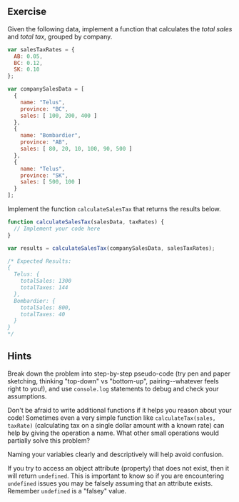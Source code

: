## Exercise

Given the following data, implement a function that calculates the *total sales* and *total tax*, grouped by company.

```javascript
var salesTaxRates = {
  AB: 0.05,
  BC: 0.12,
  SK: 0.10
};

var companySalesData = [
  {
    name: "Telus",
    province: "BC",
    sales: [ 100, 200, 400 ]
  },
  {
    name: "Bombardier",
    province: "AB",
    sales: [ 80, 20, 10, 100, 90, 500 ]
  },
  {
    name: "Telus",
    province: "SK",
    sales: [ 500, 100 ]
  }
];
```

Implement the function `calculateSalesTax` that returns the results below.

```javascript
function calculateSalesTax(salesData, taxRates) {
  // Implement your code here
}

var results = calculateSalesTax(companySalesData, salesTaxRates);

/* Expected Results:
{
  Telus: {
    totalSales: 1300
    totalTaxes: 144
  },
  Bombardier: {
    totalSales: 800,
    totalTaxes: 40
  }
}
*/
```

## Hints

Break down the problem into step-by-step pseudo-code (try pen and paper sketching, thinking "top-down" vs "bottom-up", pairing--whatever feels right to you!), and use `console.log` statements to debug and check your assumptions.

Don't be afraid to write additional functions if it helps you reason about your code! Sometimes even a very simple function like `calculateTax(sales, taxRate)` (calculating tax on a single dollar amount with a known rate) can help by giving the operation a name. What other small operations would partially solve this problem?

Naming your variables clearly and descriptively will help avoid confusion.

If you try to access an object attribute (property) that does not exist, then it will return `undefined`. This is important to know so if you are encountering `undefined` issues you may be falsely assuming that an attribute exists. Remember `undefined` is a "falsey" value.

